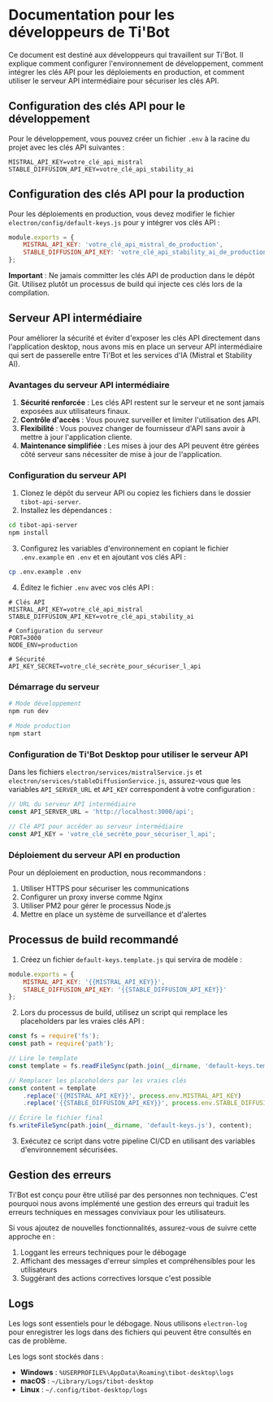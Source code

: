 # Documentation pour les développeurs de Ti'Bot

Ce document est destiné aux développeurs qui travaillent sur Ti'Bot. Il explique comment configurer l'environnement de développement, comment intégrer les clés API pour les déploiements en production, et comment utiliser le serveur API intermédiaire pour sécuriser les clés API.

## Configuration des clés API pour le développement

Pour le développement, vous pouvez créer un fichier `.env` à la racine du projet avec les clés API suivantes :

```
MISTRAL_API_KEY=votre_clé_api_mistral
STABLE_DIFFUSION_API_KEY=votre_clé_api_stability_ai
```

## Configuration des clés API pour la production

Pour les déploiements en production, vous devez modifier le fichier `electron/config/default-keys.js` pour y intégrer vos clés API :

```javascript
module.exports = {
    MISTRAL_API_KEY: 'votre_clé_api_mistral_de_production',
    STABLE_DIFFUSION_API_KEY: 'votre_clé_api_stability_ai_de_production'
};
```

**Important** : Ne jamais committer les clés API de production dans le dépôt Git. Utilisez plutôt un processus de build qui injecte ces clés lors de la compilation.

## Serveur API intermédiaire

Pour améliorer la sécurité et éviter d'exposer les clés API directement dans l'application desktop, nous avons mis en place un serveur API intermédiaire qui sert de passerelle entre Ti'Bot et les services d'IA (Mistral et Stability AI).

### Avantages du serveur API intermédiaire

1. **Sécurité renforcée** : Les clés API restent sur le serveur et ne sont jamais exposées aux utilisateurs finaux.
2. **Contrôle d'accès** : Vous pouvez surveiller et limiter l'utilisation des API.
3. **Flexibilité** : Vous pouvez changer de fournisseur d'API sans avoir à mettre à jour l'application cliente.
4. **Maintenance simplifiée** : Les mises à jour des API peuvent être gérées côté serveur sans nécessiter de mise à jour de l'application.

### Configuration du serveur API

1. Clonez le dépôt du serveur API ou copiez les fichiers dans le dossier `tibot-api-server`.
2. Installez les dépendances :

```bash
cd tibot-api-server
npm install
```

3. Configurez les variables d'environnement en copiant le fichier `.env.example` en `.env` et en ajoutant vos clés API :

```bash
cp .env.example .env
```

4. Éditez le fichier `.env` avec vos clés API :

```
# Clés API
MISTRAL_API_KEY=votre_clé_api_mistral
STABLE_DIFFUSION_API_KEY=votre_clé_api_stability_ai

# Configuration du serveur
PORT=3000
NODE_ENV=production

# Sécurité
API_KEY_SECRET=votre_clé_secrète_pour_sécuriser_l_api
```

### Démarrage du serveur

```bash
# Mode développement
npm run dev

# Mode production
npm start
```

### Configuration de Ti'Bot Desktop pour utiliser le serveur API

Dans les fichiers `electron/services/mistralService.js` et `electron/services/stableDiffusionService.js`, assurez-vous que les variables `API_SERVER_URL` et `API_KEY` correspondent à votre configuration :

```javascript
// URL du serveur API intermédiaire
const API_SERVER_URL = 'http://localhost:3000/api';

// Clé API pour accéder au serveur intermédiaire
const API_KEY = 'votre_clé_secrète_pour_sécuriser_l_api';
```

### Déploiement du serveur API en production

Pour un déploiement en production, nous recommandons :

1. Utiliser HTTPS pour sécuriser les communications
2. Configurer un proxy inverse comme Nginx
3. Utiliser PM2 pour gérer le processus Node.js
4. Mettre en place un système de surveillance et d'alertes

## Processus de build recommandé

1. Créez un fichier `default-keys.template.js` qui servira de modèle :

```javascript
module.exports = {
    MISTRAL_API_KEY: '{{MISTRAL_API_KEY}}',
    STABLE_DIFFUSION_API_KEY: '{{STABLE_DIFFUSION_API_KEY}}'
};
```

2. Lors du processus de build, utilisez un script qui remplace les placeholders par les vraies clés API :

```javascript
const fs = require('fs');
const path = require('path');

// Lire le template
const template = fs.readFileSync(path.join(__dirname, 'default-keys.template.js'), 'utf8');

// Remplacer les placeholders par les vraies clés
const content = template
    .replace('{{MISTRAL_API_KEY}}', process.env.MISTRAL_API_KEY)
    .replace('{{STABLE_DIFFUSION_API_KEY}}', process.env.STABLE_DIFFUSION_API_KEY);

// Écrire le fichier final
fs.writeFileSync(path.join(__dirname, 'default-keys.js'), content);
```

3. Exécutez ce script dans votre pipeline CI/CD en utilisant des variables d'environnement sécurisées.

## Gestion des erreurs

Ti'Bot est conçu pour être utilisé par des personnes non techniques. C'est pourquoi nous avons implémenté une gestion des erreurs qui traduit les erreurs techniques en messages conviviaux pour les utilisateurs.

Si vous ajoutez de nouvelles fonctionnalités, assurez-vous de suivre cette approche en :
1. Loggant les erreurs techniques pour le débogage
2. Affichant des messages d'erreur simples et compréhensibles pour les utilisateurs
3. Suggérant des actions correctives lorsque c'est possible

## Logs

Les logs sont essentiels pour le débogage. Nous utilisons `electron-log` pour enregistrer les logs dans des fichiers qui peuvent être consultés en cas de problème.

Les logs sont stockés dans :
- **Windows** : `%USERPROFILE%\AppData\Roaming\tibot-desktop\logs`
- **macOS** : `~/Library/Logs/tibot-desktop`
- **Linux** : `~/.config/tibot-desktop/logs`
